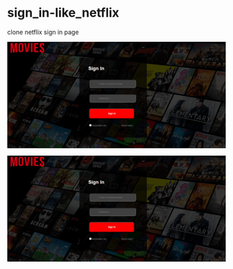 # sign_in-like_netflix
 clone netflix sign in page


![alt text](https://github.com/prabhuvas/sign_in.github.io/blob/main/images/OUTPUT%20Image-1.png)



![alt text](images/OUTPUT-Image-1.png)



